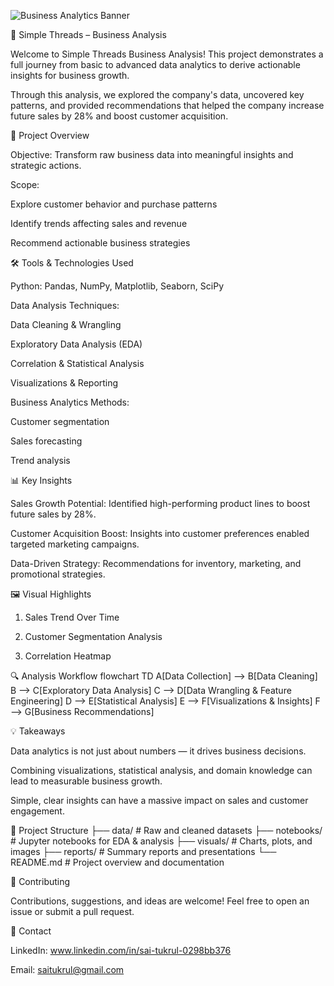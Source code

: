 ![Business Analytics Banner](https://www.google.com/imgres?q=business%20analytics%20poster%20for%20github&imgurl=https%3A%2F%2Frepository-images.githubusercontent.com%2F301790261%2Fad692e80-4f58-11eb-8bba-067e6f340977&imgrefurl=https%3A%2F%2Fgithub.com%2Fm-soro%2FBusiness-Analytics&docid=dCfNK4nFv6uOYM&tbnid=rCdycilNBvHw6M&vet=12ahUKEwi1yq77laOQAxWnwzgGHfDyKI4QM3oECBYQAA..i&w=497&h=287&hcb=2&ved=2ahUKEwi1yq77laOQAxWnwzgGHfDyKI4QM3oECBYQAA)


🧵 Simple Threads – Business Analysis

Welcome to Simple Threads Business Analysis! This project demonstrates a full journey from basic to advanced data analytics to derive actionable insights for business growth.

Through this analysis, we explored the company's data, uncovered key patterns, and provided recommendations that helped the company increase future sales by 28% and boost customer acquisition.

🚀 Project Overview

Objective: Transform raw business data into meaningful insights and strategic actions.

Scope:

Explore customer behavior and purchase patterns

Identify trends affecting sales and revenue

Recommend actionable business strategies

🛠️ Tools & Technologies Used

Python: Pandas, NumPy, Matplotlib, Seaborn, SciPy

Data Analysis Techniques:

Data Cleaning & Wrangling

Exploratory Data Analysis (EDA)

Correlation & Statistical Analysis

Visualizations & Reporting

Business Analytics Methods:

Customer segmentation

Sales forecasting

Trend analysis

📊 Key Insights

Sales Growth Potential: Identified high-performing product lines to boost future sales by 28%.

Customer Acquisition Boost: Insights into customer preferences enabled targeted marketing campaigns.

Data-Driven Strategy: Recommendations for inventory, marketing, and promotional strategies.

🖼️ Visual Highlights
1. Sales Trend Over Time

2. Customer Segmentation Analysis

3. Correlation Heatmap

🔍 Analysis Workflow
flowchart TD
    A[Data Collection] --> B[Data Cleaning]
    B --> C[Exploratory Data Analysis]
    C --> D[Data Wrangling & Feature Engineering]
    D --> E[Statistical Analysis]
    E --> F[Visualizations & Insights]
    F --> G[Business Recommendations]

💡 Takeaways

Data analytics is not just about numbers — it drives business decisions.

Combining visualizations, statistical analysis, and domain knowledge can lead to measurable business growth.

Simple, clear insights can have a massive impact on sales and customer engagement.

📂 Project Structure
├── data/                  # Raw and cleaned datasets
├── notebooks/             # Jupyter notebooks for EDA & analysis
├── visuals/               # Charts, plots, and images
├── reports/               # Summary reports and presentations
└── README.md              # Project overview and documentation

🤝 Contributing

Contributions, suggestions, and ideas are welcome! Feel free to open an issue or submit a pull request.

📧 Contact

LinkedIn: www.linkedin.com/in/sai-tukrul-0298bb376

Email: saitukrul@gmail.com
